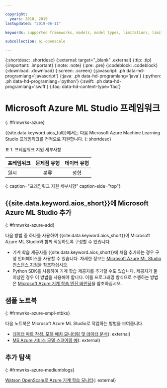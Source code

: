 ```yaml
---

copyright:
  years: 2018, 2019
lastupdated: "2019-06-11"

keywords: supported frameworks, models, model types, limitations, limits, azure

subcollection: ai-openscale

---
```


{:shortdesc: .shortdesc}
{:external: target="_blank" .external}
{:tip: .tip}
{:important: .important}
{:note: .note}
{:pre: .pre}
{:codeblock: .codeblock}
{:download: .download}
{:screen: .screen}
{:javascript: .ph data-hd-programlang='javascript'}
{:java: .ph data-hd-programlang='java'}
{:python: .ph data-hd-programlang='python'}
{:swift: .ph data-hd-programlang='swift'}
{:faq: data-hd-content-type='faq'}

# Microsoft Azure ML Studio 프레임워크
{: #frmwrks-azure}

{{site.data.keyword.aios_full}}에서는 다음 Microsoft Azure Machine Learning Studio 프레임워크를 전적으로 지원합니다.
{: shortdesc}

표 1. 프레임워크 지원 세부사항

| 프레임워크 | 문제점 유형 | 데이터 유형 |
|:---|:---:|:---:|
| 원시 | 분류 | 정형 |
{: caption="프레임워크 지원 세부사항" caption-side="top"}

## {{site.data.keyword.aios_short}}에 Microsoft Azure ML Studio 추가
{: #frmwrks-azure-add}

다음 방법 중 하나를 사용하여 {{site.data.keyword.aios_short}}이 Microsoft Azure ML Studio와 함께 작동하도록 구성할 수 있습니다. 

- 기계 학습 제공자를 {{site.data.keyword.aios_short}}에 처음 추가하는 경우 구성 인터페이스를 사용할 수 있습니다. 자세한 정보는 [Microsoft Azure ML Studio 인스턴스 지정](/docs/services/ai-openscale?topic=ai-openscale-connect-azure)을 참조하십시오. 
- Python SDK를 사용하여 기계 학습 제공자를 추가할 수도 있습니다. 제공자가 둘 이상인 경우 이 방법을 사용해야 합니다. 이를 프로그래밍 방식으로 수행하는 방법은 [Microsoft Azure 기계 학습 엔진 바인딩](/docs/services/ai-openscale?topic=ai-openscale-cml-connect#cml-azbind)을 참조하십시오. 


## 샘플 노트북
{: #frmwrks-azure-smpl-ntbks}

다음 노트북은 Microsoft Azure ML Studio로 작업하는 방법을 보여줍니다. 

- [데이터 마트 작성, 모델 배치 모니터링 및 데이터 분석](https://github.com/pmservice/ai-openscale-tutorials/blob/master/notebooks/AI%20OpenScale%20and%20Azure%20ML%20Studio%20Engine.ipynb){: external}
- [MS Azure 서비스 모델 스코어링 예](https://dataplatform.cloud.ibm.com/analytics/notebooks/v2/0d4ebd8d-87cb-4c38-8ba8-37f5623df131/view?access_token=fcb2c411aed913bf94f86f434184db67aef1a6b304824b86b4ad63686e4890be){: external}

## 추가 탐색
{: #frmwrks-azure-mediumblogs}

[Watson OpenScale로 Azure 기계 학습 모니터](https://developer.ibm.com/patterns/monitor-azure-machine-learning-studio-models-with-ai-openscale/){: external}
